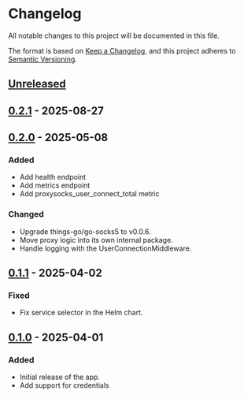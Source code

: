 # Changelog

All notable changes to this project will be documented in this file.

The format is based on [Keep a Changelog](https://keepachangelog.com/en/1.0.0/),
and this project adheres to [Semantic Versioning](https://semver.org/spec/v2.0.0.html).

## [Unreleased]

## [0.2.1] - 2025-08-27

## [0.2.0] - 2025-05-08

### Added
- Add health endpoint
- Add metrics endpoint
- Add proxysocks_user_connect_total metric

### Changed

- Upgrade things-go/go-socks5 to v0.0.6.
- Move proxy logic into its own internal package.
- Handle logging with the UserConnectionMiddleware.

## [0.1.1] - 2025-04-02

### Fixed

- Fix service selector in the Helm chart.

## [0.1.0] - 2025-04-01

### Added

- Initial release of the app.
- Add support for credentials

[Unreleased]: https://github.com/giantswarm/proxysocks/compare/v0.2.1...HEAD
[0.2.1]: https://github.com/giantswarm/proxysocks/compare/v0.2.0...v0.2.1
[0.2.0]: https://github.com/giantswarm/proxysocks/compare/v0.1.1...v0.2.0
[0.1.1]: https://github.com/giantswarm/proxysocks/compare/v0.1.0...v0.1.1
[0.1.0]: https://github.com/giantswarm/proxysocks/releases/tag/v0.1.0
